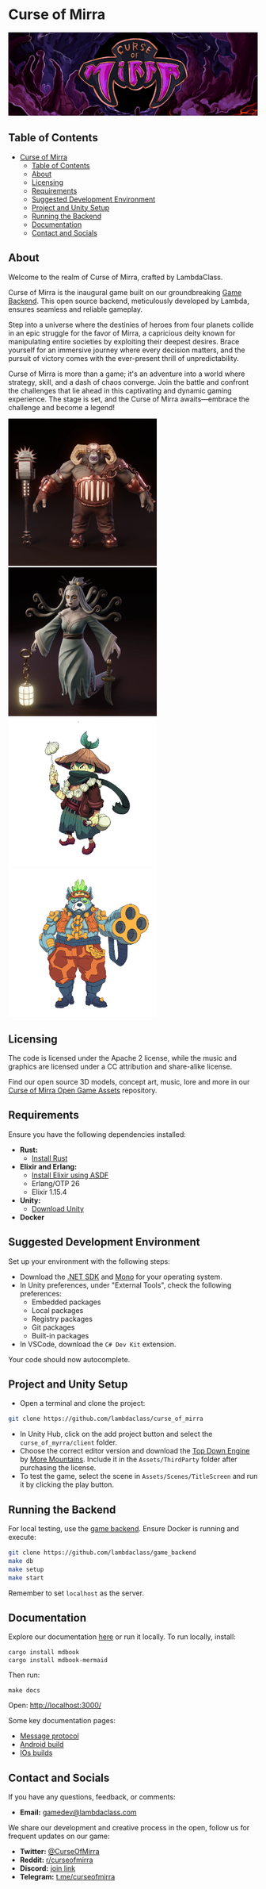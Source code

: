 # Curse of Mirra

<img src="docs/src/images/Curse_of_Mirra_logo.png" alt="Curse of Mirra logo">

## Table of Contents

- [Curse of Mirra](#curse-of-mirra)
  - [Table of Contents](#table-of-contents)
  - [About](#about)
  - [Licensing](#licensing)
  - [Requirements](#requirements)
  - [Suggested Development Environment](#suggested-development-environment)
  - [Project and Unity Setup](#project-and-unity-setup)
  - [Running the Backend](#running-the-backend)
  - [Documentation](#documentation)
  - [Contact and Socials](#contact-and-socials)

## About

Welcome to the realm of Curse of Mirra, crafted by LambdaClass.

Curse of Mirra is the inaugural game built on our groundbreaking [Game Backend](https://github.com/lambdaclass/game_backend). This open source backend, meticulously developed by Lambda, ensures seamless and reliable gameplay.

Step into a universe where the destinies of heroes from four planets collide in an epic struggle for the favor of Mirra, a capricious deity known for manipulating entire societies by exploiting their deepest desires. Brace yourself for an immersive journey where every decision matters, and the pursuit of victory comes with the ever-present thrill of unpredictability.

Curse of Mirra is more than a game; it's an adventure into a world where strategy, skill, and a dash of chaos converge. Join the battle and confront the challenges that lie ahead in this captivating and dynamic gaming experience. The stage is set, and the Curse of Mirra awaits—embrace the challenge and become a legend!

<div>
  <div float="center">
    <img src="docs/src/images/Curse_of_Mirra_3D_Assets_Muflus.png" alt="Muflus 3D model" width=300px>  
    <img src="docs/src/images/Curse_of_Mirra_3D_Assets_Uma.jpeg" alt="Uma 3D model" width=300px> 
  </div>
  <div float="center">
    <img src="docs/src/images/Curse_of_Mirra_concept_art_Shinko.png" alt="Shinko hero concept art" width=300px>
    <img src="docs/src/images/Curse_of_Mirra_concept_art_Otobi_dog.png" alt="Concept art for a gang member dog in the planet of Otobi" width=300px>
  </div>
<div>

## Licensing

The code is licensed under the Apache 2 license, while the music and graphics are licensed under a CC attribution and share-alike license.

Find our open source 3D models, concept art, music, lore and more in our [Curse of Mirra Open Game Assets](https://github.com/lambdaclass/curse_of_mirra_assets) repository.

## Requirements

Ensure you have the following dependencies installed:

- **Rust:**
  - [Install Rust](https://www.rust-lang.org/tools/install)
- **Elixir and Erlang:**
  - [Install Elixir using ASDF](https://thinkingelixir.com/install-elixir-using-asdf/)
  - Erlang/OTP 26
  - Elixir 1.15.4
- **Unity:**
  - [Download Unity](https://unity.com/unity-hub)
- **Docker**

## Suggested Development Environment

Set up your environment with the following steps:

- Download the [.NET SDK](https://dotnet.microsoft.com/es-es/download/dotnet/thank-you/sdk-7.0.403-macos-arm64-installer) and [Mono](https://www.mono-project.com/download/stable/) for your operating system.
- In Unity preferences, under "External Tools", check the following preferences:
  - Embedded packages
  - Local packages
  - Registry packages
  - Git packages
  - Built-in packages
- In VSCode, download the ```C# Dev Kit``` extension. 
  
Your code should now autocomplete.

## Project and Unity Setup
- Open a terminal and clone the project:

```bash
git clone https://github.com/lambdaclass/curse_of_mirra
```

- In Unity Hub, click on the add project button and select the `curse_of_myrra/client` folder.
- Choose the correct editor version and download the [Top Down Engine](https://assetstore.unity.com/packages/templates/systems/topdown-engine-89636) by [More Mountains](https://moremountains.com). Include it in the `Assets/ThirdParty` folder after purchasing the license.
- To test the game, select the scene in `Assets/Scenes/TitleScreen` and run it by clicking the play button.

## Running the Backend

For local testing, use the [game backend](https://github.com/lambdaclass/game_backend). Ensure Docker is running and execute:

```bash
git clone https://github.com/lambdaclass/game_backend
make db
make setup
make start
```
Remember to set ```localhost``` as the server.

## Documentation

Explore our documentation [here](https://docs.curseofmirra.com/) or run it locally. To run locally, install:

```
cargo install mdbook
cargo install mdbook-mermaid
```

Then run:

```
make docs
```

Open: [http://localhost:3000/](http://localhost:3000/ios_builds.html)

Some key documentation pages:

- [Message protocol](https://docs.curseofmirra.com/message_protocol.html)
- [Android build](https://docs.curseofmirra.com/android_builds.html)
- [IOs builds](https://docs.curseofmirra.com/ios_builds.html)

## Contact and Socials

If you have any questions, feedback, or comments:

- **Email:** gamedev@lambdaclass.com

We share our development and creative process in the open, follow us for frequent updates on our game:

- **Twitter:** [@CurseOfMirra](https://twitter.com/curseofmirra)
- **Reddit:** [r/curseofmirra](https://www.reddit.com/r/curseofmirra/)
- **Discord:** [join link](https://discord.gg/hxDRsbCpzC)
- **Telegram:** [t.me/curseofmirra](https://t.me/curseofmirra)
